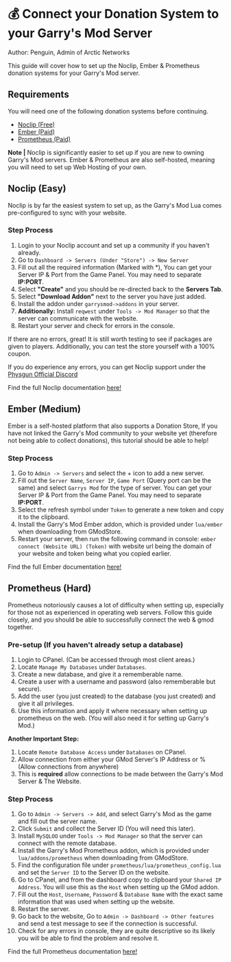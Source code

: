 # 💰 Connect your Donation System to your Garry's Mod Server

Author: Penguin, Admin of Arctic Networks

This guide will cover how to set up the Noclip, Ember & Prometheus donation systems for your Garry's Mod server.

## Requirements

You will need one of the following donation systems before continuing.

* [Noclip (Free)](https://noclip.gg)
* [Ember (Paid)](https://www.gmodstore.com/market/view/ember-donation-system-bans-loading-screen-landing-index-page)
* [Prometheus (Paid)](https://www.gmodstore.com/market/view/prometheus)

**Note |** Noclip is significantly easier to set up if you are new to owning Garry's Mod servers. Ember & Prometheus are also self-hosted, meaning you will need to set up Web Hosting of your own.

## Noclip (Easy)

Noclip is by far the easiest system to set up, as the Garry's Mod Lua comes pre-configured to sync with your website.

### Step Process

1. Login to your Noclip account and set up a community if you haven't already.
2. Go to `Dashboard -> Servers (Under "Store") -> New Server`
3. Fill out all the required information (Marked with *), You can get your Server IP & Port from the Game Panel. You may need to separate **IP:PORT**.
4. Select **"Create"** and you should be re-directed back to the **Servers Tab**.
5. Select **"Download Addon"** next to the server you have just added.
6. Install the addon under ``garrysmod->addons`` in your server.
7. **Additionally:** Install ``reqwest`` under ``Tools -> Mod Manager`` so that the server can communicate with the website.
8. Restart your server and check for errors in the console.

If there are no errors, great! It is still worth testing to see if packages are given to players. Additionally, you can test the store yourself with a 100% coupon.

If you do experience any errors, you can get Noclip support under the [Physgun Official Discord](https://physgun.com/discord)

Find the full Noclip documentation [here!](https://ember-docs.kekalainen.me/installation/web.html)

## Ember (Medium)

Ember is a self-hosted platform that also supports a Donation Store, If you have not linked the Garry's Mod community to your website yet (therefore not being able to collect donations), this tutorial should be able to help!

### Step Process

1. Go to ```Admin -> Servers``` and select the + icon to add a new server.
2. Fill out the ``Server Name``, ``Server IP``, ``Game Port`` (Query port can be the same) and select ``Garrys Mod`` for the type of server. You can get your Server IP & Port from the Game Panel. You may need to separate **IP:PORT**.
3. Select the refresh symbol under ``Token`` to generate a new token and copy it to the clipboard.
4. Install the Garry's Mod Ember addon, which is provided under ``lua/ember`` when downloading from GModStore.
5. Restart your server, then run the following command in console: ``ember connect (Website URL) (Token)`` with website url being the domain of your website and token being what you copied earlier.

Find the full Ember documentation [here!](https://ember-docs.kekalainen.me/configuration/server.html)

## Prometheus (Hard)

Prometheus notoriously causes a lot of difficulty when setting up, especially for those not as experienced in operating web servers. Follow this guide closely, and you should be able to successfully connect the web & gmod together.

### Pre-setup (If you haven't already setup a database)

1. Login to CPanel. (Can be accessed through most client areas.)
2. Locate ``Manage My Databases`` under ``Databases``.
3. Create a new database, and give it a rememberable name.
4. Create a user with a username and password (also rememberable but secure).
5. Add the user (you just created) to the database (you just created) and give it all privileges.
6. Use this information and apply it where necessary when setting up prometheus on the web. (You will also need it for setting up Garry's Mod.)

**Another Important Step:**

1. Locate ``Remote Database Access`` under ``Databases`` on CPanel.
2. Allow connection from either your GMod Server's IP Address or % (Allow connections from anywhere)
3. This is **required** allow connections to be made between the Garry's Mod Server & The Website.

### Step Process
1. Go to ``Admin -> Servers -> Add``, and select Garry's Mod as the game and fill out the server name.
2. Click ``Submit`` and collect the Server ID (You will need this later).
3. Install ``MySQLOO`` under ``Tools -> Mod Manager`` so that the server can connect with the remote database.
4. Install the Garry's Mod Prometheus addon, which is provided under ``lua/addons/prometheus`` when downloading from GModStore.
5. Find the configuration file under ``prometheus/lua/prometheus_config.lua`` and set the ``Server ID`` to the Server ID on the website.
6. Go to CPanel, and from the dashboard copy to clipboard your ``Shared IP Address``. You will use this as the ``Host`` when setting up the GMod addon.
7. Fill out the ``Host``, ``Username``, ``Password`` & ``Database Name`` with the exact same information that was used when setting up the website.
8. Restart the server.
9. Go back to the website, Go to ``Admin -> Dashboard -> Other features`` and send a test message to see if the connection is successful.
10. Check for any errors in console, they are quite descriptive so its likely you will be able to find the problem and resolve it.

Find the full Prometheus documentation [here!](https://wiki.prometheusipn.com/index.php?title=Main_Page#Installation)
